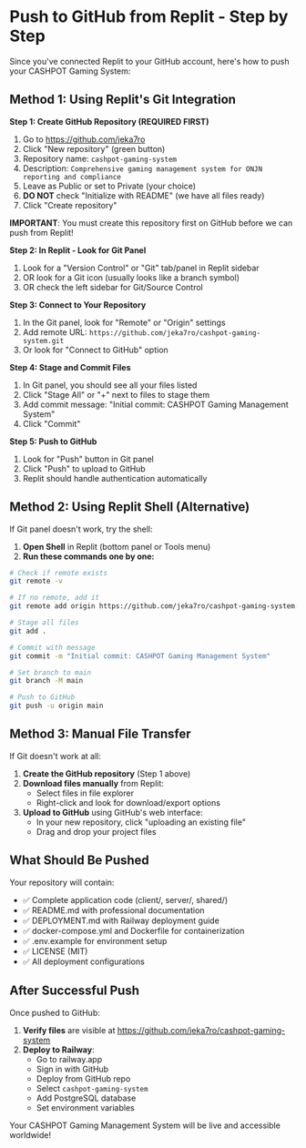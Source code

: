 # Push to GitHub from Replit - Step by Step

Since you've connected Replit to your GitHub account, here's how to push your CASHPOT Gaming System:

## Method 1: Using Replit's Git Integration

**Step 1: Create GitHub Repository (REQUIRED FIRST)**
1. Go to https://github.com/jeka7ro
2. Click "New repository" (green button)
3. Repository name: `cashpot-gaming-system`
4. Description: `Comprehensive gaming management system for ONJN reporting and compliance`
5. Leave as Public or set to Private (your choice)
6. **DO NOT** check "Initialize with README" (we have all files ready)
7. Click "Create repository"

**IMPORTANT**: You must create this repository first on GitHub before we can push from Replit!

**Step 2: In Replit - Look for Git Panel**
1. Look for a "Version Control" or "Git" tab/panel in Replit sidebar
2. OR look for a Git icon (usually looks like a branch symbol)
3. OR check the left sidebar for Git/Source Control

**Step 3: Connect to Your Repository**
1. In the Git panel, look for "Remote" or "Origin" settings
2. Add remote URL: `https://github.com/jeka7ro/cashpot-gaming-system.git`
3. Or look for "Connect to GitHub" option

**Step 4: Stage and Commit Files**
1. In Git panel, you should see all your files listed
2. Click "Stage All" or "+" next to files to stage them
3. Add commit message: "Initial commit: CASHPOT Gaming Management System"
4. Click "Commit"

**Step 5: Push to GitHub**
1. Look for "Push" button in Git panel
2. Click "Push" to upload to GitHub
3. Replit should handle authentication automatically

## Method 2: Using Replit Shell (Alternative)

If Git panel doesn't work, try the shell:

1. **Open Shell** in Replit (bottom panel or Tools menu)
2. **Run these commands one by one:**

```bash
# Check if remote exists
git remote -v

# If no remote, add it
git remote add origin https://github.com/jeka7ro/cashpot-gaming-system.git

# Stage all files
git add .

# Commit with message
git commit -m "Initial commit: CASHPOT Gaming Management System"

# Set branch to main
git branch -M main

# Push to GitHub
git push -u origin main
```

## Method 3: Manual File Transfer

If Git doesn't work at all:

1. **Create the GitHub repository** (Step 1 above)
2. **Download files manually** from Replit:
   - Select files in file explorer
   - Right-click and look for download/export options
3. **Upload to GitHub** using GitHub's web interface:
   - In your new repository, click "uploading an existing file"
   - Drag and drop your project files

## What Should Be Pushed

Your repository will contain:
- ✅ Complete application code (client/, server/, shared/)
- ✅ README.md with professional documentation
- ✅ DEPLOYMENT.md with Railway deployment guide
- ✅ docker-compose.yml and Dockerfile for containerization
- ✅ .env.example for environment setup
- ✅ LICENSE (MIT)
- ✅ All deployment configurations

## After Successful Push

Once pushed to GitHub:
1. **Verify files** are visible at https://github.com/jeka7ro/cashpot-gaming-system
2. **Deploy to Railway**:
   - Go to railway.app
   - Sign in with GitHub
   - Deploy from GitHub repo
   - Select `cashpot-gaming-system`
   - Add PostgreSQL database
   - Set environment variables

Your CASHPOT Gaming Management System will be live and accessible worldwide!